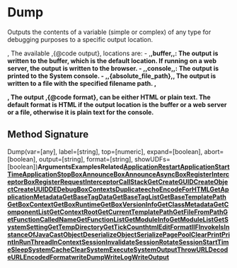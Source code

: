 # Dump

Outputs the contents of a variable (simple or complex) of any type for debugging purposes to a specific output location.

, The available ,{@code output}, locations are: - ,**,buffer,,: The output is written to the buffer, which is the default location. If running on a web server, the output is written to the browser. - ,,console,,: The output is printed to the System console. - ,,{absolute\_file\_path},, The output is written to a file with the specified filename path. ,**

**, The output ,{@code format}, can be either HTML or plain text. The default format is HTML if the output location is the buffer or a web server or a file, otherwise it is plain text for the console.**

## **Method Signature**

Dump(var=\[any], label=\[string], top=\[numeric], expand=\[boolean], abort=\[boolean], output=\[string], format=\[string], showUDFs=\[boolean])**ArgumentsExamplesRelated**[**ApplicationRestart**](applicationrestart.md)[**ApplicationStartTime**](applicationstarttime.md)[**ApplicationStop**](applicationstop.md)[**BoxAnnounce**](boxannounce.md)[**BoxAnnounceAsync**](boxannounceasync.md)[**BoxRegisterInterceptor**](boxregisterinterceptor.md)[**BoxRegisterRequestInterceptor**](boxregisterrequestinterceptor.md)[**CallStackGet**](callstackget.md)[**CreateGUID**](createguid.md)[**CreateObject**](createobject.md)[**CreateUUID**](createuuid.md)[**DE**](de.md)[**DebugBoxContexts**](debugboxcontexts.md)[**Duplicate**](duplicate.md)[**echo**](echo.md)[**EncodeForHTML**](encodeforhtml.md)[**GetApplicationMetadata**](getapplicationmetadata.md)[**GetBaseTagData**](getbasetagdata.md)[**GetBaseTagList**](getbasetaglist.md)[**GetBaseTemplatePath**](getbasetemplatepath.md)[**GetBoxContext**](getboxcontext.md)[**GetBoxRuntime**](getboxruntime.md)[**GetBoxVersionInfo**](getboxversioninfo.md)[**GetClassMetadata**](getclassmetadata.md)[**GetComponentList**](getcomponentlist.md)[**GetContextRoot**](getcontextroot.md)[**GetCurrentTemplatePath**](getcurrenttemplatepath.md)[**GetFileFromPath**](getfilefrompath.md)[**GetFunctionCalledName**](getfunctioncalledname.md)[**GetFunctionList**](getfunctionlist.md)[**GetModuleInfo**](getmoduleinfo.md)[**GetModuleList**](getmodulelist.md)[**GetSystemSetting**](getsystemsetting.md)[**GetTempDirectory**](gettempdirectory.md)[**GetTickCount**](gettickcount.md)[**htmlEditFormat**](htmleditformat.md)[**IIF**](iif.md)[**Invoke**](invoke.md)[**IsInstanceOf**](isinstanceof.md)[**JavaCast**](javacast.md)[**ObjectDeserialize**](objectdeserialize.md)[**ObjectSerialize**](objectserialize.md)[**PagePoolClear**](pagepoolclear.md)[**Print**](print.md)[**Println**](println.md)[**RunThreadInContext**](runthreadincontext.md)[**SessionInvalidate**](sessioninvalidate.md)[**SessionRotate**](sessionrotate.md)[**SessionStartTime**](sessionstarttime.md)[**Sleep**](sleep.md)[**SystemCacheClear**](systemcacheclear.md)[**SystemExecute**](systemexecute.md)[**SystemOutput**](systemoutput.md)[**Throw**](throw.md)[**URLDecode**](urldecode.md)[**URLEncodedFormat**](urlencodedformat.md)[**writeDump**](writedump.md)[**WriteLog**](writelog.md)[**WriteOutput**](writeoutput.md)

